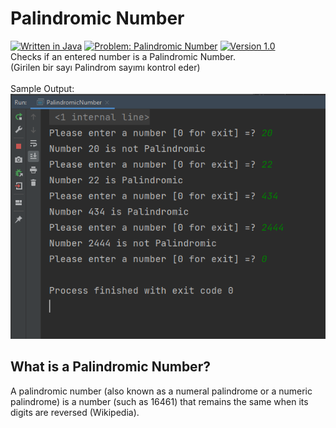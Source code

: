 # Palindromic Number
[![Written in Java](https://img.shields.io/badge/language-java-green)](#)
[![Problem: Palindromic Number](https://img.shields.io/badge/problem-Palindromic%20Number-important)](#)
[![Version 1.0](https://img.shields.io/badge/version-1.0-informational)](#)\
Checks if an entered number is a Palindromic Number.\
(Girilen bir sayı Palindrom sayımı kontrol eder)\
\
Sample Output:\
[![Sample Output](/assets/images/palindromicnumber.png)](#)

## What is a Palindromic Number?
A palindromic number (also known as a numeral palindrome or a numeric palindrome) is a number (such as 16461) that remains the same when its digits are reversed
(Wikipedia).
